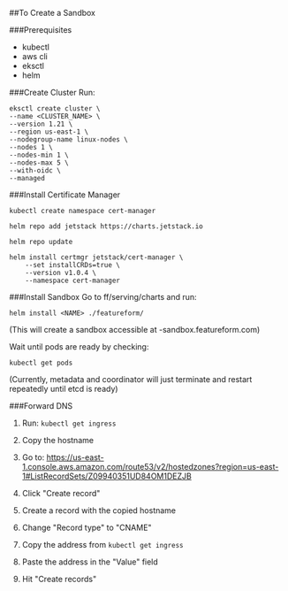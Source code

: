 ##To Create a Sandbox

###Prerequisites

- kubectl
- aws cli
- eksctl
- helm

###Create Cluster
Run:
````
eksctl create cluster \
--name <CLUSTER_NAME> \
--version 1.21 \
--region us-east-1 \
--nodegroup-name linux-nodes \
--nodes 1 \
--nodes-min 1 \
--nodes-max 5 \
--with-oidc \
--managed
````

###Install Certificate Manager

`kubectl create namespace cert-manager`

`helm repo add jetstack https://charts.jetstack.io`

`helm repo update`
```
helm install certmgr jetstack/cert-manager \
    --set installCRDs=true \
    --version v1.0.4 \
    --namespace cert-manager
```

###Install Sandbox
Go to ff/serving/charts and run:

`helm install <NAME> ./featureform/` 

(This will create a sandbox accessible at <NAME>-sandbox.featureform.com)

Wait until pods are ready by checking:

`kubectl get pods`

(Currently, metadata and coordinator will just terminate and restart repeatedly until etcd is ready)

###Forward DNS
1. Run:
`kubectl get ingress`
2. Copy the hostname

3. Go to:
https://us-east-1.console.aws.amazon.com/route53/v2/hostedzones?region=us-east-1#ListRecordSets/Z09940351UD84OM1DEZJB

4. Click "Create record"
5. Create a record with the copied hostname
6. Change "Record type" to "CNAME"
7. Copy the address from `kubectl get ingress`
8. Paste the address in the "Value" field
9. Hit "Create records"

